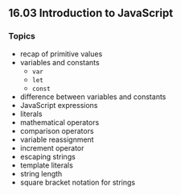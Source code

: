## 16.03 Introduction to JavaScript

### Topics

- recap of primitive values
- variables and constants
    - `var`
    - `let`
    - `const`
- difference between variables and constants
- JavaScript expressions
- literals
- mathematical operators
- comparison operators
- variable reassignment
- increment operator
- escaping strings
- template literals
- string length
- square bracket notation for strings